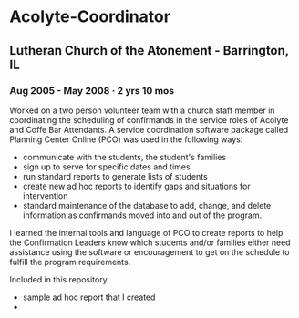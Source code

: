 # Acolyte-Coordinator
## Lutheran Church of the Atonement - Barrington, IL
### Aug 2005 - May 2008 · 2 yrs 10 mos

Worked on a two person volunteer team with a church staff member in coordinating the scheduling of confirmands in the service roles of Acolyte and Coffe Bar Attendants.  A service coordination software package called Planning Center Online (PCO) was used in the following ways:
- communicate with the students, the student's families
- sign up to serve for specific dates and times
- run standard reports to generate lists of students
- create new ad hoc reports to identify gaps and situations for intervention
- standard maintenance of the database to add, change, and delete information as confirmands moved into and out of the program.
 
I learned the internal tools and language of PCO to create reports to help the Confirmation Leaders know which students and/or families either need assistance using the software or encouragement to get on the schedule to fulfill the program requirements.

Included in this repository
- sample ad hoc report that I created
- 
